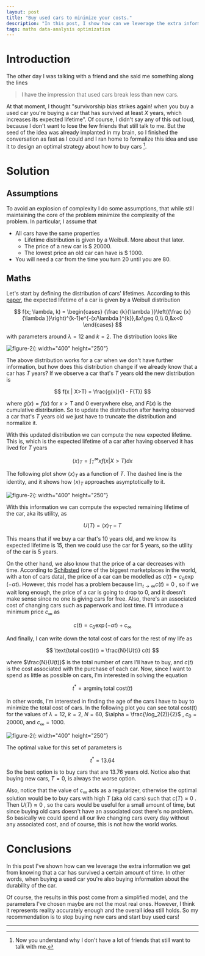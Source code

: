 ```yaml
---
layout: post
title: "Buy used cars to minimize your costs."
description: "In this post, I show how can we leverage the extra information we get from knowing that a car has survived a certain amount of time. I formalize the idea mathematically and then build a framework to optimize the total costs."
tags: maths data-analysis optimization
---
```



# Introduction

The other day I was talking with a friend and she said me something along the lines

> I have the impression that used cars break less than new cars.

At that moment, I thought "survivorship bias strikes again! when you buy a used car you're buying a car that has survived at least $X$ years, which increases its expected lifetime". Of course, I didn't say any of this out loud, because I don't want to lose the few friends that still talk to me. But the seed of the idea was already implanted in my brain, so I finished the conversation as fast as I could and I ran home to formalize this idea and use it to design an optimal strategy about how to buy cars [^1].

# Solution

## Assumptions

To avoid an explosion of complexity I do some assumptions, that while still maintaining the core of the problem minimize the complexity of the problem. In particular, I assume that

- All cars have the same properties
  - Lifetime distribution is given by a Weibull. More about that later.
  - The price of a new car is \$ $20000$.
  - The lowest price an old car can have is \$ $1000$.
- You will need a car from the time you turn 20 until you are 80.


## Maths
Let's start by defining the distribution of cars' lifetimes. According to this [paper](https://www.iioa.org/conferences/27th/papers/files/3757_20190426071_IIOAfullpaper_SK_SK_SK_IU_YN.pdf), the expected lifetime of a car is given by a Weibull distribution



$$
f(x; \lambda, k) = 
\begin{cases}
  {\frac {k}{\lambda }}\left({\frac {x}{\lambda }}\right)^{k-1}e^{-(x/\lambda )^{k}},&x\geq 0,\\
  0,&x<0
\end{cases}
$$

with parameters around $\lambda = 12$ and $k = 2$. The distribution looks like


![figure-2](/docs/used-car/weibull.svg){: width="400" height="250"}


The above distribution works for a car when we don't have further information, but how does this distribution change if we already know that a car has $T$ years? If we observe a car that's $T$ years old the new distribution is

$$
f(x | X>T) =  \frac{g(x)}{1 - F(T)}
$$

where $g(x) = f(x)$ for $x>T$ and $0$ everywhere else, and $F(x)$ is the cumulative distribution. So to update the distribution after having observed a car that's $T$ years old we just have to truncate the distribution and normalize it. 

With this updated distribution we can compute the new expected lifetime. This is, which is the expected lifetime of a car after having observed it has lived for $T$ years

$$
\langle x \rangle_T = \int_T^\infty x f(x | X>T) dx 
$$

The following plot show $\langle x \rangle_T$ as a function of $T$. The dashed line is the identity, and it shows how $\langle x \rangle_T$ approaches asymptotically to it.

![figure-2](/docs/used-car/expected-lifetime.svg){: width="400" height="250"}

With this information we can compute the expected remaining lifetime of the car, aka its utility, as


$$
U(T) = \langle x \rangle_T - T
$$

This means that if we buy a car that's $10$ years old, and we know its expected lifetime is $15$, then we could use the car for $5$ years, so the utility of the car is $5$ years.

On the other hand, we also know that the price of a car decreases with time. According to [Schibsted](https://schibsted.com/blog/price-car-data/)  (one of the biggest marketplaces in the world, with a ton of cars data), the price of a car can be modelled as $c(t) = c_0 \exp \left(-\alpha t\right)$. However, this model has a problem because $\lim_{t \to \infty} c(t) = 0$ , so if we wait long enough, the price of a car is going to drop to $0$, and it doesn't make sense since no one is giving cars for free. Also, there's an associated cost of changing cars such as paperwork and lost time. I'll introduce a minimum price $c_\infty$  as

$$
c(t) = c_0 \exp(-\alpha t) + c_\infty
$$

And finally, I can write down the total cost of cars for the rest of my life as

$$
\text{total cost}(t) = \frac{N}{U(t)} c(t)
$$

where $\frac{N}{U(t)}$ is the total number of cars I'll have to buy, and $c(t)$ is the cost associated with the purchase of each car. Now, since I want to spend as little as possible on cars, I'm interested in solving the equation

$$
t^* = \text{argmin}_{t} \; \text{total cost}(t)
$$

In other words, I'm interested in finding the age of the cars I have to buy to minimize the total cost of cars. In the following plot you can see $\text{total cost(t)}$ for the values of $\lambda=12$, $k=2$, $N=60$, $\alpha = \frac{\log_2(2)}{2}$ , $c_0 = 20000$, and $c_\infty=1000$. 

![figure-2](/docs/used-car/age-vs-cost.svg){: width="400" height="250"}


The optimal value for this set of parameters is

$$
t^* = 13.64
$$

So the best option is to buy cars that are $13.76$ years old. Notice also that buying new cars, $T=0$, is always the worse option.

Also, notice that the value of $c_\infty$ acts as a regularizer, otherwise the optimal solution would be to buy cars with high $T$ (aka old cars) such that $c(T) \approx 0$ . Then $U(T) \approx 0$ , so the cars would be useful for a small amount of time, but since buying old cars doesn't have an associated cost there's no problem. So basically we could spend all our live changing cars every day without any associated cost, and of course, this is not how the world works.

# Conclusions

In this post I've shown how can we leverage the extra information we get from knowing that a car has survived a certain amount of time. In other words, when buying a used car you're also buying information about the durability of the car.

Of course, the results in this post come from a simplified model, and the parameters I've chosen maybe are not the most real ones. However, I think it represents reality accurately enough and the overall idea still holds. So my recommendation is to stop buying new cars and start buy used cars!


---
[^1]: Now you understand why I don't have a lot of friends that still want to talk with me.